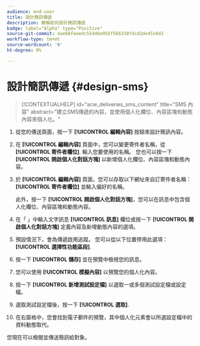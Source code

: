 ```yaml
---
audience: end-user
title: 設計簡訊傳遞
description: 瞭解如何設計簡訊傳遞
badge: label="Alpha" type="Positive"
source-git-commit: 4ae66feeedc554d6e055f566338fdcd2de45c6d3
workflow-type: tm+mt
source-wordcount: '0'
ht-degree: 0%

---
```


# 設計簡訊傳遞 {#design-sms}

>[!CONTEXTUALHELP]
>id="acw_deliveries_sms_content"
>title="SMS 內容"
>abstract="建立SMS傳遞的內容，並使用個人化欄位、內容區塊和動態內容來個人化。"

1. 從您的傳送頁面，按一下 **[!UICONTROL 編輯內容]** 按鈕來設計簡訊內容。

1. 在 **[!UICONTROL 編輯內容]** 頁面中，您可以變更寄件者名稱，從 **[!UICONTROL 寄件者欄位]**. 輸入您要使用的名稱。 您也可以按一下 **[!UICONTROL 開啟個人化對話方塊]** 以新增個人化欄位、內容區塊和動態內容。

1. 於 **[!UICONTROL 編輯內容]** 頁面，您可以存取以下網址來自訂寄件者名稱： **[!UICONTROL 寄件者欄位]** 並輸入偏好的名稱。

   此外，按一下 **[!UICONTROL 開啟個人化對話方塊]**，您可以在訊息中包含個人化欄位、內容區塊和動態內容。

1. 在「 」中輸入文字訊息 **[!UICONTROL 訊息]** 欄位或按一下 **[!UICONTROL 開啟個人化對話方塊]** 定義內容及新增動態內容的選項。

1. 預設情況下，會為傳遞啟用追蹤。 您可以從以下位置停用此選項： **[!UICONTROL 選擇性功能區段]**.

1. 按一下 **[!UICONTROL 儲存]** 並在預覽中檢視您的訊息。

1. 您可以使用 **[!UICONTROL 模擬內容]** 以預覽您的個人化內容。

1. 按一下 **[!UICONTROL 新增測試設定檔]** 以選取一或多個測試設定檔或設定檔。

1. 選取測試設定檔後，按一下 **[!UICONTROL 選取]**.

1. 在右窗格中，您會找到電子郵件的預覽，其中個人化元素會以所選設定檔中的資料動態取代。

您現在可以檢閱並傳送簡訊給對象。
